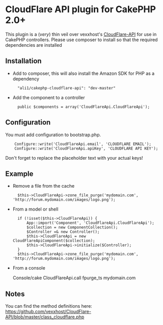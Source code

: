 # CloudFlare API plugin for CakePHP 2.0+

This plugin is a (*very*) thin veil over vexxhost's [CloudFlare-API](https://github.com/vexxhost/CloudFlare-API) for use in CakePHP controllers.
Please use composer to install so that the required dependencies are installed

## Installation

* Add to composer, this will also install the Amazon SDK for PHP as a dependency

        "ali1/cakephp-cloudflare-api": "dev-master"

* Add the component to a controller

		public $components = array('CloudFlareApi.CloudFlareApi');

## Configuration

You must add configuration to bootstrap.php.

		Configure::write('CloudFlareApi.email', 'CLOUDFLARE EMAIL');
		Configure::write('CloudFlareApi.apiKey', 'CLOUDFLARE API KEY');

Don't forget to replace the placeholder text with your actual keys!

## Example

* Remove a file from the cache

		$this->CloudFlareApi->zone_file_purge('mydomain.com', 'http://forum.mydomain.com/images/logo.png');

* From a model or shell

		if (!isset($this->CloudFlareApi)) {
			App::import('Component', 'CloudFlareApi.CloudFlareApi');
			$collection = new ComponentCollection();
			$Controller =& new Controller();
			$this->CloudFlareApi = new CloudFlareApiComponent($collection);
			$this->CloudFlareApi->initialize($Controller);
		}
		$this->CloudFlareApi->zone_file_purge('mydomain.com', 'http://forum.mydomain.com/images/logo.png');

* From a console

	Console/cake CloudFlareApi.call fpurge_ts mydomain.com

## Notes

You can find the method definitions here: https://github.com/vexxhost/CloudFlare-API/blob/master/class_cloudflare.php
